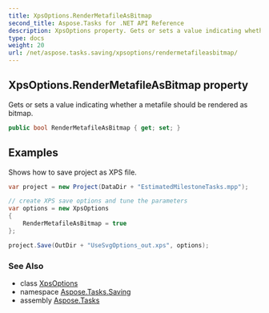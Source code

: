 ```yaml
---
title: XpsOptions.RenderMetafileAsBitmap
second_title: Aspose.Tasks for .NET API Reference
description: XpsOptions property. Gets or sets a value indicating whether a metafile should be rendered as bitmap
type: docs
weight: 20
url: /net/aspose.tasks.saving/xpsoptions/rendermetafileasbitmap/
---
```

## XpsOptions.RenderMetafileAsBitmap property

Gets or sets a value indicating whether a metafile should be rendered as bitmap.

```csharp
public bool RenderMetafileAsBitmap { get; set; }
```

## Examples

Shows how to save project as XPS file.

```csharp
var project = new Project(DataDir + "EstimatedMilestoneTasks.mpp");

// create XPS save options and tune the parameters
var options = new XpsOptions
{
    RenderMetafileAsBitmap = true
};

project.Save(OutDir + "UseSvgOptions_out.xps", options);
```

### See Also

* class [XpsOptions](../)
* namespace [Aspose.Tasks.Saving](../../xpsoptions/)
* assembly [Aspose.Tasks](../../../)


